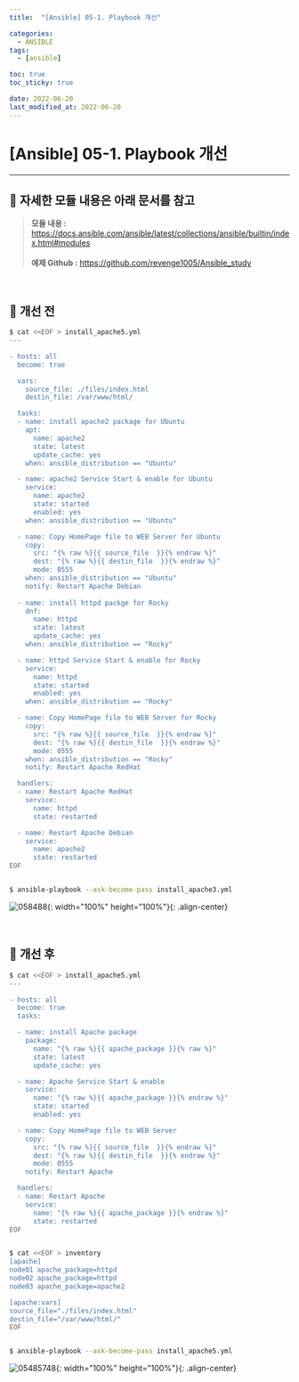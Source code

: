 ```yaml
---
title:  "[Ansible] 05-1. Playbook 개선"

categories:
  - ANSIBLE
tags:
  - [ansible]

toc: true
toc_sticky: true

date: 2022-06-20
last_modified_at: 2022-06-20
---
```

# [Ansible] 05-1. Playbook 개선
---

<style>
table {
    font-size: 12pt;
}
table th:first-of-type {
    width: 5%;
}
table th:nth-of-type(2) {
    width: 15%;
}
table th:nth-of-type(3) {
    width: 50%;
}
table th:nth-of-type(4) {
    width: 30%;
}
</style>

## 🔔 자세한 모듈 내용은 아래 문서를 참고

> **모듈 내용 :** <https://docs.ansible.com/ansible/latest/collections/ansible/builtin/index.html#modules><br><br>
**예제 Github :** <https://github.com/revenge1005/Ansible_study>

<br>

## 📜 개선 전

```bash
$ cat <<EOF > install_apache5.yml
---

- hosts: all
  become: true

  vars:
    source_file: ./files/index.html
    destin_file: /var/www/html/

  tasks:
  - name: install apache2 package for Ubuntu
    apt:
      name: apache2
      state: latest
      update_cache: yes
    when: ansible_distribution == "Ubuntu"

  - name: apache2 Service Start & enable for Ubuntu
    service:
      name: apache2
      state: started
      enabled: yes
    when: ansible_distribution == "Ubuntu"

  - name: Copy HomePage file to WEB Server for Ubuntu
    copy:
      src: "{% raw %}{{ source_file  }}{% endraw %}"
      dest: "{% raw %}{{ destin_file  }}{% endraw %}"
      mode: 0555
    when: ansible_distribution == "Ubuntu" 
    notify: Restart Apache Debian
  
  - name: install httpd packge for Rocky
    dnf:
      name: httpd
      state: latest
      update_cache: yes
    when: ansible_distribution == "Rocky"

  - name: httpd Service Start & enable for Rocky
    service:
      name: httpd
      state: started
      enabled: yes
    when: ansible_distribution == "Rocky"

  - name: Copy HomePage file to WEB Server for Rocky
    copy:
      src: "{% raw %}{{ source_file  }}{% endraw %}"
      dest: "{% raw %}{{ destin_file  }}{% endraw %}"
      mode: 0555
    when: ansible_distribution == "Rocky"
    notify: Restart Apache RedHat

  handlers:
  - name: Restart Apache RedHat
    service:
      name: httpd
      state: restarted

  - name: Restart Apache Debian
    service:
      name: apache2
      state: restarted
EOF


$ ansible-playbook --ask-become-pass install_apache3.yml
```
![058488](https://user-images.githubusercontent.com/42735894/223374618-63b1274c-cbe9-4edd-afee-247507e6af7d.png){: width="100%" height="100%"}{: .align-center}

<br>

## 📜 개선 후

```bash
$ cat <<EOF > install_apache5.yml
---

- hosts: all
  become: true
  tasks:

  - name: install Apache package 
    package:
      name: "{% raw %}{{ apache_package }}{% raw %}"
      state: latest
      update_cache: yes

  - name: Apache Service Start & enable
    service:
      name: "{% raw %}{{ apache_package }}{% endraw %}"
      state: started
      enabled: yes

  - name: Copy HomePage file to WEB Server
    copy:
      src: "{% raw %}{{ source_file  }}{% endraw %}"
      dest: "{% raw %}{{ destin_file  }}{% endraw %}"
      mode: 0555
    notify: Restart Apache

  handlers:
  - name: Restart Apache
    service:
      name: "{% raw %}{{ apache_package }}{% endraw %}"
      state: restarted
EOF


$ cat <<EOF > inventory
[apache]
node01 apache_package=httpd
node02 apache_package=httpd
node03 apache_package=apache2

[apache:vars]
source_file="./files/index.html"
destin_file="/var/www/html/"
EOF


$ ansible-playbook --ask-become-pass install_apache5.yml
```

![05485748](https://user-images.githubusercontent.com/42735894/223374615-39b63dfb-fe3a-497d-a4c5-18b637f489d1.png){: width="100%" height="100%"}{: .align-center}

<br>